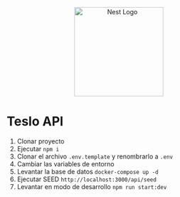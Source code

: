 <p align="center">
  <a href="http://nestjs.com/" target="blank"><img src="https://nestjs.com/img/logo-small.svg" width="200" alt="Nest Logo" /></a>
</p>

# Teslo API
1. Clonar proyecto
2. Ejecutar ```npm i```
3. Clonar el archivo ```.env.template``` y renombrarlo a ```.env```
4. Cambiar las variables de entorno
5. Levantar la base de datos
``` docker-compose up -d ```
6. Ejecutar SEED
``` http://localhost:3000/api/seed ```
7. Levantar en modo de desarrollo ``` npm run start:dev ```